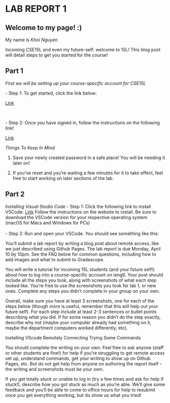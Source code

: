 # LAB REPORT 1

## **Welcome to my page! :)**

My name is *Khoi Nguyen*

Incoming CSE15L and even my future-self: welcome to 15L! This blog post will detail steps to get you started for the course!

## **Part 1**
*First we will be setting up your course-specific account for CSE15L*
    <p>- Step 1: To get started, click the link below:</p>
             <p> [Link](https://sdacs.ucsd.edu/~icc/index.php) </p>         
    <p>- Step 2: Once you have signed in, follow the instructions on the following link!</p>
             <p> [Link](https://drive.google.com/file/d/17IDZn8Qq7Q0RkYMxdiIR0o6HJ3B5YqSW/view) </p>
              
*Things To Keep In Mind*
1. Save your newly created password in a safe place! You will be needing it later on!

2. If you’ve reset and you’re waiting a few minutes for it to take effect, feel free to start working on later sections of the lab.

## **Part 2**
*Installing Visual Studio Code*
    - Step 1: Click the following link to install VSCode:
              [Link](https://code.visualstudio.com/)
              Follow the instructions on the website to install. Be sure to download the VSCode version for your respective operating system (macOS for Macs and Windows for PCs)<br>          
    - Step 2: Run and open your VSCode. You should see something like this:
    


You’ll submit a lab report by writing a blog post about remote access, like we just described using Github Pages. The lab report is due Monday, April 10 by 10pm. See the FAQ below for common questions, including how to add images and what to submit to Gradescope.

You will write a tutorial for incoming 15L students (and your future self!) about how to log into a course-specific account on ieng6. Your post should include all the steps you took, along with screenshots of what each step looked like. You’re free to use the screenshots you took for lab 1, or new ones. Complete any steps you didn’t complete in your group on your own.

Overall, make sure you have at least 3 screenshots, one for each of the steps below (though more is useful, remember that this will help out your future self). For each step include at least 2-3 sentences or bullet points describing what you did. If for some reason you didn’t do the step exactly, describe why not (maybe your computer already had something on it, maybe the department computers worked differently, etc).

Installing VScode
Remotely Connecting
Trying Some Commands

You should complete the writing on your own. Feel free to ask anyone (staff or other students are fine!) for help if you’re struggling to get remote access set up, understand commands, get your writing to show up on Github Pages, etc. But do not get help from anyone on authoring the report itself – the writing and screenshots must be your own.

If you get totally stuck or unable to log in (try a few times and ask for help if stuck!), describe how you got stuck as much as you’re able. We’ll give some feedback and you’ll be able to come to office hours for help to resubmit once you get everything working, but do show us what you tried!


